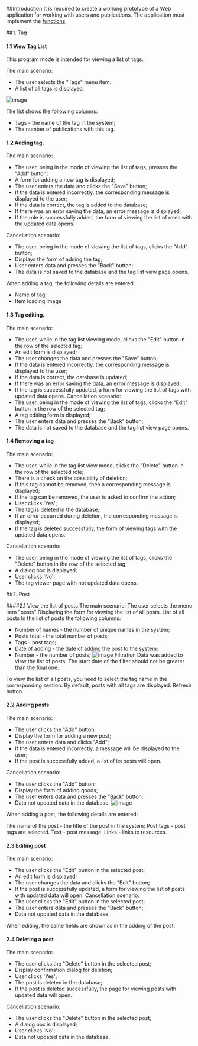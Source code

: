 ##Introduction
It is required to create a working prototype of a Web application for working with users and publications.
The application must implement the [functions][1].

##1. Tag
#### 1.1 View Tag List
This program mode is intended for viewing a list of tags.

The main scenario:

* The user selects the "Tags" menu item.
* A list of all tags is displayed.

![image](images/showListOfTags.png)

The list shows the following columns:
* Tags - the name of the tag in the system;
* The number of publications with this tag.


#### 1.2 Adding tag.
The main scenario:
* The user, being in the mode of viewing the list of tags, presses the "Add" button;
* A form for adding a new tag is displayed;
* The user enters the data and clicks the "Save" button;
* If the data is entered incorrectly, the corresponding message is displayed to the user;
* If the data is correct, the tag is added to the database;
* If there was an error saving the data, an error message is displayed;
* If the role is successfully added, the form of viewing the list of roles with the updated data opens.

Cancellation scenario:
* The user, being in the mode of viewing the list of tags, clicks the "Add" button;
* Displays the form of adding the tag;
* User enters data and presses the "Back" button;
* The data is not saved to the database and the tag list view page opens.

When adding a tag, the following details are entered:

* Name of tag;
* Item loading image
#### 1.3 Tag editing.
The main scenario:
* The user, while in the tag list viewing mode, clicks the "Edit" button in the row of the selected tag;
* An edit form is displayed;
* The user changes the data and presses the "Save" button;
* If the data is entered incorrectly, the corresponding message is displayed to the user;
* If the data is correct, the database is updated;
* If there was an error saving the data, an error message is displayed;
* If the tag is successfully updated, a form for viewing the list of tags with updated data opens.
Cancellation scenario:
* The user, being in the mode of viewing the list of tags, clicks the "Edit" button in the row of the selected tag;
* A tag editing form is displayed;
* The user enters data and presses the "Back" button;
* The data is not saved to the database and the tag list view page opens.


#### 1.4 Removing a tag
The main scenario:
* The user, while in the tag list view mode, clicks the "Delete" button in the row of the selected role;
* There is a check on the possibility of deletion;
* If this tag cannot be removed, then a corresponding message is displayed;
* If the tag can be removed, the user is asked to confirm the action;
* User clicks 'Yes';
* The tag is deleted in the database;
* If an error occurred during deletion, the corresponding message is displayed;
* If the tag is deleted successfully, the form of viewing tags with the updated data opens.

Cancellation scenario:
* The user, being in the mode of viewing the list of tags, clicks the "Delete" button in the row of the selected tag;
* A dialog box is displayed;
* User clicks 'No';
* The tag viewer page with not updated data opens.

##2. Post

####2.1 View the list of posts
The main scenario:
The user selects the menu item "posts"
Displaying the form for viewing the list of all posts. List of all posts
In the list of posts the following columns:

* Number of names - the number of unique names in the system;
* Posts total - the total number of posts;
* Tags - post tags;
* Date of adding - the date of adding the post to the system;
* Number - the number of posts;
![image](images/showListOfPosts.png)
Filtration
Data was added to view the list of posts. The start date of the filter should not be greater than the final one.

To view the list of all posts, you need to select the tag name in the corresponding section. By default, posts with all tags are displayed.
Refresh button.

#### 2.2 Adding posts
The main scenario:
* The user clicks the "Add" button;
* Display the form for adding a new post;
* The user enters data and clicks "Add";
* If the data is entered incorrectly, a message will be displayed to the user;
* If the post is successfully added, a list of its posts will open.

Cancellation scenario:
* The user clicks the "Add" button;
* Display the form of adding goods;
* The user enters data and presses the "Back" button;
* Data not updated data in the database.
![image](images/addPost.png)

When adding a post, the following details are entered:

The name of the post - the title of the post in the system;
Post tags - post tags are selected.
Text - post message.
Links - links to resources.

#### 2.3 Editing post
The main scenario:
* The user clicks the "Edit" button in the selected post;
* An edit form is displayed;
* The user changes the data and clicks the "Edit" button;
* If the post is successfully updated, a form for viewing the list of posts with updated data will open.
Cancellation scenario:
* The user clicks the "Edit" button in the selected post;
* The user enters data and presses the "Back" button;
* Data not updated data in the database.

When editing, the same fields are shown as in the adding of the post.

#### 2.4 Deleting a post

The main scenario:
* The user clicks the "Delete" button in the selected post;
* Display confirmation dialog for deletion;
* User clicks 'Yes';
* The post is deleted in the database;
* If the post is deleted successfully, the page for viewing posts with updated data will open.

Cancellation scenario:
* The user clicks the "Delete" button in the selected post;
* A dialog box is displayed;
* User clicks 'No';
* Data not updated data in the database.

[1]: TechnicalTask.md